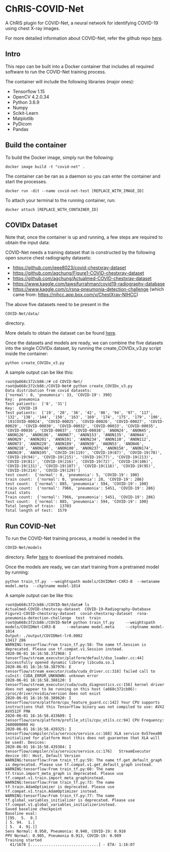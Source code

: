 # ChRIS-COVID-Net
A ChRIS plugin for COVID-Net, a neural network for identifying COVID-19 using chest X-ray images.

For more detailed information about COVID-Net, refer the github repo [here](https://github.com/lindawangg/COVID-Net).

## Intro
This repo can be built into a Docker container that includes all required software to run the COVID-Net training process.

The container will include the following libraries (major ones):

* Tensorflow 1.15
* OpenCV 4.2.0.34
* Python 3.6.9
* Numpy
* Scikit-Learn
* Matplotlib
* PyDicom
* Pandas

## Build the container
To build the Docker image, simply run the following:

```
docker image build -t "covid-net" .
```

The container can be ran as a daemon so you can enter the container and start the processes.

```
docker run -dit --name covid-net-test [REPLACE_WITH_IMAGE_ID]
```

To attach your terminal to the running container, run:

```
docker attach [REPLACE_WITH_CONTAINER_ID]
```

## COVIDx Dataset
Note that, once the container is up and running, a few steps are required to obtain the input data: 

COVID-Net needs a training dataset that is constructed by the following open source chest radiography datasets:

* https://github.com/ieee8023/covid-chestxray-dataset
* https://github.com/agchung/Figure1-COVID-chestxray-dataset
* https://github.com/agchung/Actualmed-COVID-chestxray-dataset
* https://www.kaggle.com/tawsifurrahman/covid19-radiography-database
* https://www.kaggle.com/c/rsna-pneumonia-detection-challenge (which came from: https://nihcc.app.box.com/v/ChestXray-NIHCC)

The above five datasets need to be present in the
```
COVID-Net/data/
```
directory.

More details to obtain the dataset can be found [here](https://github.com/lindawangg/COVID-Net/blob/master/docs/COVIDx.md).

Once the datasets and models are ready, we can combine the five datasets into the single COVIDx dataset, by running the create_COVIDx_v3.py script inside the container:

```
python create_COVIDx_v3.py 
```

A sample output can be like this:

```
root@a668c372cb86:/# cd COVID-Net/
root@a668c372cb86:/COVID-Net# python create_COVIDx_v3.py 
Data distribution from covid datasets:
{'normal': 0, 'pneumonia': 33, 'COVID-19': 390}
Key:  pneumonia
Test patients:  ['8', '31']
Key:  COVID-19
Test patients:  ['19', '20', '36', '42', '86', '94', '97', '117', '132', '138', '144', '150', '163', '169', '174', '175', '179', '190', '191COVID-00024', 'COVID-00025', 'COVID-00026', 'COVID-00027', 'COVID-00029', 'COVID-00030', 'COVID-00032', 'COVID-00033', 'COVID-00035', 'COVID-00036', 'COVID-00037', 'COVID-00038', 'ANON24', 'ANON45', 'ANON126', 'ANON106', 'ANON67', 'ANON153', 'ANON135', 'ANON44', 'ANON29', 'ANON201', 'ANON191', 'ANON234', 'ANON110', 'ANON112', 'ANON73', 'ANON220', 'ANON189', 'ANON30', 'ANON53', 'ANON46', 'ANON218', 'ANON240', 'ANON100', 'ANON237', 'ANON158', 'ANON174', 'ANON19', 'ANON195', 'COVID-19(119)', 'COVID-19(87)', 'COVID-19(70)', 'COVID-19(94)', 'COVID-19(215)', 'COVID-19(77)', 'COVID-19(213)', 'COVID-19(81)', 'COVID-19(216)', 'COVID-19(72)', 'COVID-19(106)', 'COVID-19(131)', 'COVID-19(107)', 'COVID-19(116)', 'COVID-19(95)', 'COVID-19(214)', 'COVID-19(129)']
test count:  {'normal': 0, 'pneumonia': 5, 'COVID-19': 100}
train count:  {'normal': 0, 'pneumonia': 28, 'COVID-19': 286}
test count:  {'normal': 885, 'pneumonia': 594, 'COVID-19': 100}
train count:  {'normal': 7966, 'pneumonia': 5451, 'COVID-19': 286}
Final stats
Train count:  {'normal': 7966, 'pneumonia': 5451, 'COVID-19': 286}
Test count:  {'normal': 885, 'pneumonia': 594, 'COVID-19': 100}
Total length of train:  13703
Total length of test:  1579
```

## Run COVID-Net

To run the COVID-Net training process, a model is needed in the 
```
COVID-Net/models
```
directory. Refer [here](https://github.com/lindawangg/COVID-Net/blob/master/docs/models.md) to download the pretrained models.

Once the models are ready, we can start training from a pretrained model by running:

```
python train_tf.py  --weightspath models/COVIDNet-CXR3-B  --metaname model.meta  --ckptname model-1014
```

A sample output can be like this:

```
root@a668c372cb86:/COVID-Net/data# ls
Actualmed-COVID-chestxray-dataset  COVID-19-Radiography-Database  Figure1-COVID-chestxray-dataset  covid-chestxray-dataset  rsna-pneumonia-detection-challenge  test  train
root@a668c372cb86:/COVID-Net# python train_tf.py     --weightspath models/COVIDNet-CXR3-B     --metaname model.meta     --ckptname model-1014
Output: ./output/COVIDNet-lr0.0002
13417 286
WARNING:tensorflow:From train_tf.py:58: The name tf.Session is deprecated. Please use tf.compat.v1.Session instead.
2020-06-01 16:16:58.372968: I tensorflow/stream_executor/platform/default/dso_loader.cc:44] Successfully opened dynamic library libcuda.so.1
2020-06-01 16:16:58.387976: E tensorflow/stream_executor/cuda/cuda_driver.cc:318] failed call to cuInit: CUDA_ERROR_UNKNOWN: unknown error
2020-06-01 16:16:58.388120: I tensorflow/stream_executor/cuda/cuda_diagnostics.cc:156] kernel driver does not appear to be running on this host (a668c372cb86): /proc/driver/nvidia/version does not exist
2020-06-01 16:16:58.389620: I tensorflow/core/platform/cpu_feature_guard.cc:142] Your CPU supports instructions that this TensorFlow binary was not compiled to use: AVX2 AVX512F FMA
2020-06-01 16:16:58.433609: I tensorflow/core/platform/profile_utils/cpu_utils.cc:94] CPU Frequency: 2600000000 Hz
2020-06-01 16:16:58.439325: I tensorflow/compiler/xla/service/service.cc:168] XLA service 0x57eea00 initialized for platform Host (this does not guarantee that XLA will be used). Devices:
2020-06-01 16:16:58.439384: I tensorflow/compiler/xla/service/service.cc:176]   StreamExecutor device (0): Host, Default Version
WARNING:tensorflow:From train_tf.py:59: The name tf.get_default_graph is deprecated. Please use tf.compat.v1.get_default_graph instead.
WARNING:tensorflow:From train_tf.py:60: The name tf.train.import_meta_graph is deprecated. Please use tf.compat.v1.train.import_meta_graphinstead.
WARNING:tensorflow:From train_tf.py:73: The name tf.train.AdamOptimizer is deprecated. Please use tf.compat.v1.train.AdamOptimizer instead.
WARNING:tensorflow:From train_tf.py:77: The name tf.global_variables_initializer is deprecated. Please use tf.compat.v1.global_variables_initializerinstead.
Saved baseline checkpoint
Baseline eval:
[[95.  5.  0.]
[ 5. 94.  1.]
[ 5.  4. 91.]]
Sens Normal: 0.950, Pneumonia: 0.940, COVID-19: 0.910
PPV Normal: 0.905, Pneumonia 0.913, COVID-19: 0.989
Training started
  41/1678 [..............................] - ETA: 1:16:07
```
